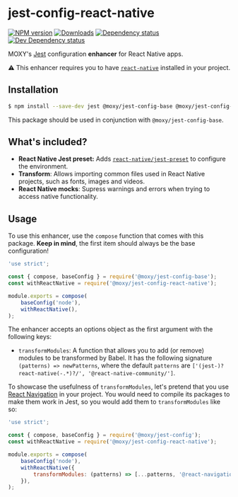 # jest-config-react-native

[![NPM version][npm-image]][npm-url] [![Downloads][downloads-image]][npm-url]
[![Dependency status][david-dm-image]][david-dm-url] [![Dev Dependency status][david-dm-dev-image]][david-dm-dev-url]

[npm-url]:https://npmjs.org/package/@moxy/jest-config-react-native
[npm-image]:https://img.shields.io/npm/v/@moxy/jest-config-react-native.svg
[downloads-image]:https://img.shields.io/npm/dm/@moxy/jest-config-react-native.svg
[david-dm-url]:https://david-dm.org/moxystudio/jest-config?path=packages/jest-config-react-native
[david-dm-image]:https://img.shields.io/david/moxystudio/jest-config.svg?path=packages/jest-config-react-native
[david-dm-dev-url]:https://david-dm.org/moxystudio/jest-config?type=dev&path=packages/jest-config-react-native
[david-dm-dev-image]:https://img.shields.io/david/dev/moxystudio/jest-config.svg?path=packages/jest-config-react-native

MOXY's [Jest](https://jestjs.io/) configuration **enhancer** for React Native apps.

⚠️ This enhancer requires you to have [`react-native`](https://www.npmjs.com/package/react-native) installed in your project.

## Installation

```sh
$ npm install --save-dev jest @moxy/jest-config-base @moxy/jest-config-react-native
```

This package should be used in conjunction with `@moxy/jest-config-base`.

## What's included?

- **React Native Jest preset:** Adds [`react-native/jest-preset`](https://github.com/facebook/react-native/blob/master/jest-preset.js) to configure the environment.
- **Transform**: Allows importing common files used in React Native projects, such as fonts, images and videos.
- **React Native mocks**: Supress warnings and errors when trying to access native functionality.

## Usage

To use this enhancer, use the `compose` function that comes with this package. **Keep in mind**, the first item should always be the base configuration!

```js
'use strict';

const { compose, baseConfig } = require('@moxy/jest-config-base');
const withReactNative = require('@moxy/jest-config-react-native');

module.exports = compose(
    baseConfig('node'),
    withReactNative(),
);
```

The enhancer accepts an options object as the first argument with the following keys:

- `transformModules`: A function that allows you to add (or remove) modules to be transformed by Babel. It has the following signature `(patterns) => newPatterns`, where the default `patterns` are `['(jest-)?react-native(-.*)?/', '@react-native-community/']`.

To showcase the usefulness of `transformModules`, let's pretend that you use [React Navigation](https://reactnavigation.org/) in your project. You would need to compile its packages to make them work in Jest, so you would add them to `transformModules` like so:

```js
'use strict';

const { compose, baseConfig } = require('@moxy/jest-config');
const withReactNative = require('@moxy/jest-config-react-native');

module.exports = compose(
    baseConfig('node'),
    withReactNative({
        transformModules: (patterns) => [...patterns, '@react-navigation/'],
    }),
);
```
